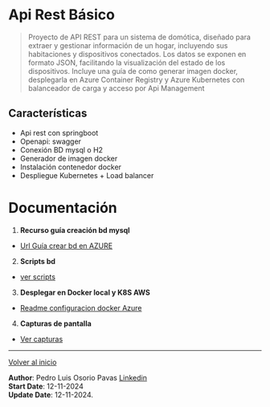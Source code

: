 # Api Rest Básico

> Proyecto de API REST para un sistema de domótica, diseñado para extraer y gestionar información de un hogar, incluyendo sus habitaciones y dispositivos conectados. Los datos se exponen en formato JSON, facilitando la visualización del estado de los dispositivos. Incluye una guía de como generar imagen docker, desplegarla en Azure Container Registry y Azure Kubernetes con balanceador de carga y acceso por Api Management

## Características

- Api rest con springboot
- Openapi: swagger
- Conexión BD mysql o H2
- Generador de imagen docker
- Instalación contenedor docker
- Despliegue Kubernetes + Load balancer

# Documentación

1. **Recurso guía creación bd mysql**
 - [Url Guía crear bd en AZURE](https://www.youtube.com/watch?v=vlYV4_8VN70)

2. **Scripts bd**
 - [ver scripts](doc/scripts-bd.sql)

3. **Desplegar en Docker local y K8S AWS**
 - [Readme configuracion docker Azure](README-DOCKER-AZURE.md) 

4. **Capturas de pantalla**
 - [Ver capturas](README-AZURE-IMG.md)
---

[Volver al inicio](../../README.md)

**Author**: Pedro Luis Osorio Pavas [Linkedin](www.linkedin.com/in/pedro-luis-osorio-pavas-68b3a7106)  
**Start Date**: 12-11-2024  
**Update Date**: 12-11-2024.

